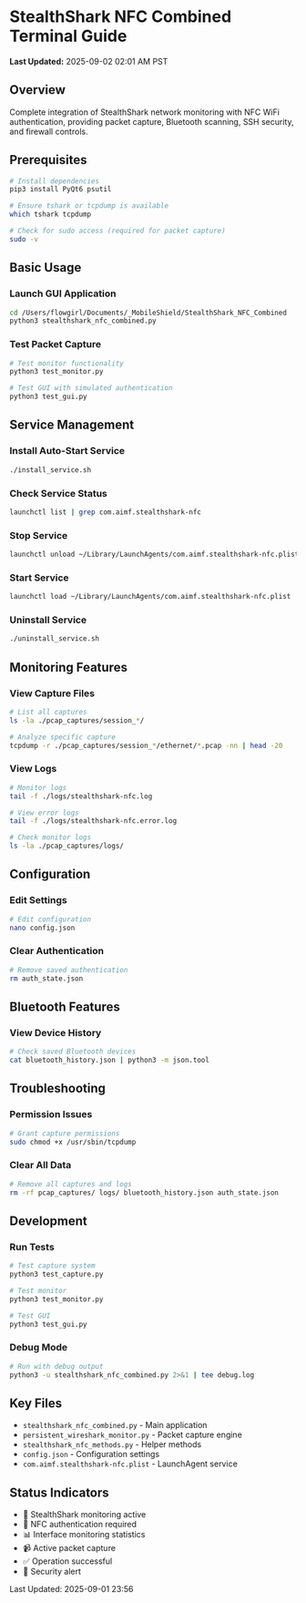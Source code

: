 # StealthShark NFC Combined Terminal Guide

**Last Updated:** 2025-09-02 02:01 AM PST

## Overview
Complete integration of StealthShark network monitoring with NFC WiFi authentication, providing packet capture, Bluetooth scanning, SSH security, and firewall controls.

## Prerequisites
```bash
# Install dependencies
pip3 install PyQt6 psutil

# Ensure tshark or tcpdump is available
which tshark tcpdump

# Check for sudo access (required for packet capture)
sudo -v
```

## Basic Usage

### Launch GUI Application
```bash
cd /Users/flowgirl/Documents/_MobileShield/StealthShark_NFC_Combined
python3 stealthshark_nfc_combined.py
```

### Test Packet Capture
```bash
# Test monitor functionality
python3 test_monitor.py

# Test GUI with simulated authentication
python3 test_gui.py
```

## Service Management

### Install Auto-Start Service
```bash
./install_service.sh
```

### Check Service Status
```bash
launchctl list | grep com.aimf.stealthshark-nfc
```

### Stop Service
```bash
launchctl unload ~/Library/LaunchAgents/com.aimf.stealthshark-nfc.plist
```

### Start Service
```bash
launchctl load ~/Library/LaunchAgents/com.aimf.stealthshark-nfc.plist
```

### Uninstall Service
```bash
./uninstall_service.sh
```

## Monitoring Features

### View Capture Files
```bash
# List all captures
ls -la ./pcap_captures/session_*/

# Analyze specific capture
tcpdump -r ./pcap_captures/session_*/ethernet/*.pcap -nn | head -20
```

### View Logs
```bash
# Monitor logs
tail -f ./logs/stealthshark-nfc.log

# View error logs
tail -f ./logs/stealthshark-nfc.error.log

# Check monitor logs
ls -la ./pcap_captures/logs/
```

## Configuration

### Edit Settings
```bash
# Edit configuration
nano config.json
```

### Clear Authentication
```bash
# Remove saved authentication
rm auth_state.json
```

## Bluetooth Features

### View Device History
```bash
# Check saved Bluetooth devices
cat bluetooth_history.json | python3 -m json.tool
```

## Troubleshooting

### Permission Issues
```bash
# Grant capture permissions
sudo chmod +x /usr/sbin/tcpdump
```

### Clear All Data
```bash
# Remove all captures and logs
rm -rf pcap_captures/ logs/ bluetooth_history.json auth_state.json
```

## Development

### Run Tests
```bash
# Test capture system
python3 test_capture.py

# Test monitor
python3 test_monitor.py

# Test GUI
python3 test_gui.py
```

### Debug Mode
```bash
# Run with debug output
python3 -u stealthshark_nfc_combined.py 2>&1 | tee debug.log
```

## Key Files
- `stealthshark_nfc_combined.py` - Main application
- `persistent_wireshark_monitor.py` - Packet capture engine
- `stealthshark_nfc_methods.py` - Helper methods
- `config.json` - Configuration settings
- `com.aimf.stealthshark-nfc.plist` - LaunchAgent service

## Status Indicators
- 🦈 StealthShark monitoring active
- 🔑 NFC authentication required
- 📊 Interface monitoring statistics
- 📹 Active packet capture
- ✅ Operation successful
- 🚨 Security alert

Last Updated: 2025-09-01 23:56
